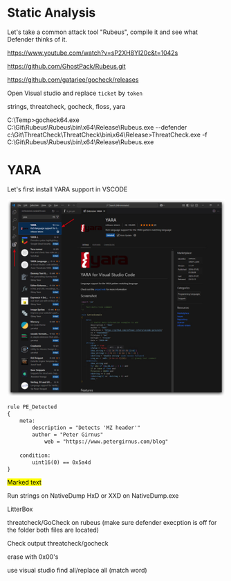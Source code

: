 # Static Analysis

Let's take a common attack tool "Rubeus", compile it and see what Defender thinks of it.

<https://www.youtube.com/watch?v=sP2XH8YI20c&t=1042s>

<https://github.com/GhostPack/Rubeus.git>

https://github.com/gatariee/gocheck/releases

Open Visual studio and replace `ticket` by `token`


strings, threatcheck, gocheck, floss, yara

C:\Temp>gocheck64.exe C:\Git\Rubeus\Rubeus\bin\x64\Release\Rubeus.exe --defender
c:\Git\ThreatCheck\ThreatCheck\bin\x64\Release>ThreatCheck.exe -f C:\Git\Rubeus\Rubeus\bin\x64\Release\Rubeus.exe

# YARA


Let's first install YARA support in VSCODE

![Screenshot](./images/yaracode.jpg)

```yara
rule PE_Detected
{
    meta:
        description = "Detects 'MZ header'"
        author = "Peter Girnus"
            web = "https://www.petergirnus.com/blog"

    condition:
        uint16(0) == 0x5a4d
}
```

<mark>Marked text</mark>

Run strings on NativeDump
HxD or XXD on NativeDump.exe

LitterBox

threatcheck/GoCheck on rubeus (make sure defender execption is off for the folder both files are located)

Check output threatcheck/gocheck

erase with 0x00's

use visual studio find all/replace all (match word)